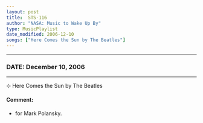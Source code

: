 ```yaml
---
layout: post
title:  STS-116
author: "NASA: Music to Wake Up By"
type: MusicPlaylist
date_modified: 2006-12-10
songs: ["Here Comes the Sun by The Beatles"]
---
```


----
### DATE: December 10, 2006
----
⊹ Here Comes the Sun by The Beatles

#### Comment:
* for Mark Polansky.



<br/>
<center>
	<a target="_blank"
	   href="https://twitter.com/intent/tweet?hashtags=Space,NASA,Playlist,NASAWakeupCalls,SpaceProgram&text={{ page.author}}, '{{ page.songs.first }}' {{ page.title }}, {{ page.date | date: '%B %d, %Y' }}. {{ site.url }}{{ page.url }} @nasawakeupcalls">
	   <i class="fab fa-twitter" alt="Tweet this page" style="font-size: 1.3em;"></i>
	</a>
	&nbsp; 	<i class="fas fa-user-astronaut" style="font-size: 1.5em;"></i> &nbsp;
    <a type="amzn" search="'Here Comes the Sun by The Beatles'" category="popular music">
        <i class="fab fa-amazon" style="font-size: 1.3em;"></i>
    </a>
</center>
